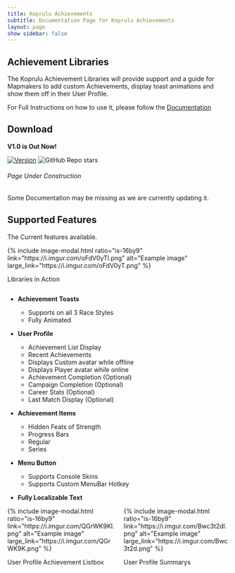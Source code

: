```yaml
---
title: Koprulu Achievements
subtitle: Documentation Page for Koprulu Achievements
layout: page
show sidebar: false
---
```


## Achievement Libraries

The Koprulu Achievement Libraries will provide support and a guide for Mapmakers to add custom Achievements,
display toast animations and show them off in their User Profile.

For Full Instructions on how to use it, please follow the [Documentation](/KopruluAchievements/docs/)

## Download
**V1.0 is Out Now!**

[![Version](https://img.shields.io/badge/Release-1.0-brightgreen)](https://github.com/Ailoso/KopruluAchievements/releases/tag/Release)
![GitHub Repo stars](https://img.shields.io/github/stars/Ailoso/KopruluAchievements?style=social)

###### Page Under Construction

Some Documentation may be missing as we are currently updating it.

## Supported Features

The Current features available.

<div class="columns">
<div class="column is-6">
{% include image-modal.html ratio="is-16by9" link="https://i.imgur.com/oFdV0yTl.png" alt="Example image" large_link="https://i.imgur.com/oFdV0yT.png" %}

Libraries in Action

</div>
<div class="column is-6">
</div>
</div>

* **Achievement Toasts**

    - Supports on all 3 Race Styles
    - Fully Animated

* **User Profile**

    - Achievement List Display
    - Recent Achievements
    - Displays Custom avatar while offline
    - Displays Player avatar while online
    - Achievement Completion (Optional)
    - Campaign Completion (Optional)
    - Career Stats (Optional)
    - Last Match Display (Optional)

* **Achievement Items**

    - Hidden Feats of Strength
    - Progress Bars
    - Regular
    - Series

* **Menu Button**

    - Supports Console Skins
    - Supports Custom MenuBar Hotkey

* **Fully Localizable Text**

<div class="columns">
<div class="column is-6">
{% include image-modal.html ratio="is-16by9" link="https://i.imgur.com/QGrWK9Kl.png" alt="Example image" large_link="https://i.imgur.com/QGrWK9K.png" %}

User Profile Achievement Listbox

</div>
<div class="column is-6">
{% include image-modal.html ratio="is-16by9" link="https://i.imgur.com/Bwc3t2dl.png" alt="Example image" large_link="https://i.imgur.com/Bwc3t2d.png" %}

User Profile Summarys

</div>
</div>


